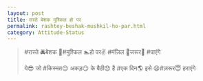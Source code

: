 ```yaml
---
layout: post
title: रास्ते बेशक मुश्किल हो पर
permalink: rashtey-beshak-mushkil-ho-par.html
category: Attitude-Status
---
```

> #रास्ते 🚔बेशक 🚶#मुश्किल 🏊हो पर✌ #मंज़िल 👣जरूर🙌 #पाएंगे
> 
> ये😎 जो #किस्मत😑 अकड़😏 के बैठी😞 है #एक दिन🌎 इसे 😫#ज़रूर😇 हराएंगे
